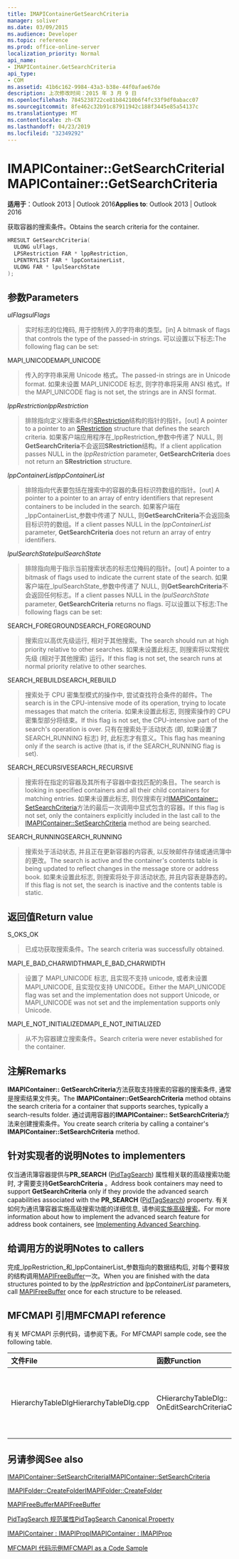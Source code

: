 ```yaml
---
title: IMAPIContainerGetSearchCriteria
manager: soliver
ms.date: 03/09/2015
ms.audience: Developer
ms.topic: reference
ms.prod: office-online-server
localization_priority: Normal
api_name:
- IMAPIContainer.GetSearchCriteria
api_type:
- COM
ms.assetid: 41b6c162-9984-43a3-b38e-44f0afae67de
description: 上次修改时间：2015 年 3 月 9 日
ms.openlocfilehash: 7845238722ce81b84210b6f4fc33f9df0abacc07
ms.sourcegitcommit: 8fe462c32b91c87911942c188f3445e85a54137c
ms.translationtype: MT
ms.contentlocale: zh-CN
ms.lasthandoff: 04/23/2019
ms.locfileid: "32349292"
---
```

# <a name="imapicontainergetsearchcriteria"></a><span data-ttu-id="ebbec-103">IMAPIContainer::GetSearchCriteria</span><span class="sxs-lookup"><span data-stu-id="ebbec-103">IMAPIContainer::GetSearchCriteria</span></span>

  
  
<span data-ttu-id="ebbec-104">**适用于**：Outlook 2013 | Outlook 2016</span><span class="sxs-lookup"><span data-stu-id="ebbec-104">**Applies to**: Outlook 2013 | Outlook 2016</span></span> 
  
<span data-ttu-id="ebbec-105">获取容器的搜索条件。</span><span class="sxs-lookup"><span data-stu-id="ebbec-105">Obtains the search criteria for the container.</span></span>
  
```cpp
HRESULT GetSearchCriteria(
  ULONG ulFlags,
  LPSRestriction FAR * lppRestriction,
  LPENTRYLIST FAR * lppContainerList,
  ULONG FAR * lpulSearchState
);
```

## <a name="parameters"></a><span data-ttu-id="ebbec-106">参数</span><span class="sxs-lookup"><span data-stu-id="ebbec-106">Parameters</span></span>

 <span data-ttu-id="ebbec-107">_ulFlags_</span><span class="sxs-lookup"><span data-stu-id="ebbec-107">_ulFlags_</span></span>
  
> <span data-ttu-id="ebbec-108">实时标志的位掩码, 用于控制传入的字符串的类型。</span><span class="sxs-lookup"><span data-stu-id="ebbec-108">[in] A bitmask of flags that controls the type of the passed-in strings.</span></span> <span data-ttu-id="ebbec-109">可以设置以下标志:</span><span class="sxs-lookup"><span data-stu-id="ebbec-109">The following flag can be set:</span></span>
    
<span data-ttu-id="ebbec-110">MAPI_UNICODE</span><span class="sxs-lookup"><span data-stu-id="ebbec-110">MAPI_UNICODE</span></span> 
  
> <span data-ttu-id="ebbec-111">传入的字符串采用 Unicode 格式。</span><span class="sxs-lookup"><span data-stu-id="ebbec-111">The passed-in strings are in Unicode format.</span></span> <span data-ttu-id="ebbec-112">如果未设置 MAPI_UNICODE 标志, 则字符串将采用 ANSI 格式。</span><span class="sxs-lookup"><span data-stu-id="ebbec-112">If the MAPI_UNICODE flag is not set, the strings are in ANSI format.</span></span>
    
 <span data-ttu-id="ebbec-113">_lppRestriction_</span><span class="sxs-lookup"><span data-stu-id="ebbec-113">_lppRestriction_</span></span>
  
> <span data-ttu-id="ebbec-114">排除指向定义搜索条件的[SRestriction](srestriction.md)结构的指针的指针。</span><span class="sxs-lookup"><span data-stu-id="ebbec-114">[out] A pointer to a pointer to an [SRestriction](srestriction.md) structure that defines the search criteria.</span></span> <span data-ttu-id="ebbec-115">如果客户端应用程序在_lppRestriction_参数中传递了 NULL, 则**GetSearchCriteria**不会返回**SRestriction**结构。</span><span class="sxs-lookup"><span data-stu-id="ebbec-115">If a client application passes NULL in the  _lppRestriction_ parameter, **GetSearchCriteria** does not return an **SRestriction** structure.</span></span> 
    
 <span data-ttu-id="ebbec-116">_lppContainerList_</span><span class="sxs-lookup"><span data-stu-id="ebbec-116">_lppContainerList_</span></span>
  
> <span data-ttu-id="ebbec-117">排除指向代表要包括在搜索中的容器的条目标识符数组的指针。</span><span class="sxs-lookup"><span data-stu-id="ebbec-117">[out] A pointer to a pointer to an array of entry identifiers that represent containers to be included in the search.</span></span> <span data-ttu-id="ebbec-118">如果客户端在_lppContainerList_参数中传递了 NULL, 则**GetSearchCriteria**不会返回条目标识符的数组。</span><span class="sxs-lookup"><span data-stu-id="ebbec-118">If a client passes NULL in the  _lppContainerList_ parameter, **GetSearchCriteria** does not return an array of entry identifiers.</span></span> 
    
 <span data-ttu-id="ebbec-119">_lpulSearchState_</span><span class="sxs-lookup"><span data-stu-id="ebbec-119">_lpulSearchState_</span></span>
  
> <span data-ttu-id="ebbec-120">排除指向用于指示当前搜索状态的标志位掩码的指针。</span><span class="sxs-lookup"><span data-stu-id="ebbec-120">[out] A pointer to a bitmask of flags used to indicate the current state of the search.</span></span> <span data-ttu-id="ebbec-121">如果客户端在_lpulSearchState_参数中传递了 NULL, 则**GetSearchCriteria**不会返回任何标志。</span><span class="sxs-lookup"><span data-stu-id="ebbec-121">If a client passes NULL in the  _lpulSearchState_ parameter, **GetSearchCriteria** returns no flags.</span></span> <span data-ttu-id="ebbec-122">可以设置以下标志:</span><span class="sxs-lookup"><span data-stu-id="ebbec-122">The following flags can be set:</span></span> 
    
<span data-ttu-id="ebbec-123">SEARCH_FOREGROUND</span><span class="sxs-lookup"><span data-stu-id="ebbec-123">SEARCH_FOREGROUND</span></span> 
  
> <span data-ttu-id="ebbec-124">搜索应以高优先级运行, 相对于其他搜索。</span><span class="sxs-lookup"><span data-stu-id="ebbec-124">The search should run at high priority relative to other searches.</span></span> <span data-ttu-id="ebbec-125">如果未设置此标志, 则搜索将以常规优先级 (相对于其他搜索) 运行。</span><span class="sxs-lookup"><span data-stu-id="ebbec-125">If this flag is not set, the search runs at normal priority relative to other searches.</span></span>
    
<span data-ttu-id="ebbec-126">SEARCH_REBUILD</span><span class="sxs-lookup"><span data-stu-id="ebbec-126">SEARCH_REBUILD</span></span> 
  
> <span data-ttu-id="ebbec-127">搜索处于 CPU 密集型模式的操作中, 尝试查找符合条件的邮件。</span><span class="sxs-lookup"><span data-stu-id="ebbec-127">The search is in the CPU-intensive mode of its operation, trying to locate messages that match the criteria.</span></span> <span data-ttu-id="ebbec-128">如果未设置此标志, 则搜索操作的 CPU 密集型部分将结束。</span><span class="sxs-lookup"><span data-stu-id="ebbec-128">If this flag is not set, the CPU-intensive part of the search's operation is over.</span></span> <span data-ttu-id="ebbec-129">只有在搜索处于活动状态 (即, 如果设置了 SEARCH_RUNNING 标志) 时, 此标志才有意义。</span><span class="sxs-lookup"><span data-stu-id="ebbec-129">This flag has meaning only if the search is active (that is, if the SEARCH_RUNNING flag is set).</span></span>
    
<span data-ttu-id="ebbec-130">SEARCH_RECURSIVE</span><span class="sxs-lookup"><span data-stu-id="ebbec-130">SEARCH_RECURSIVE</span></span> 
  
> <span data-ttu-id="ebbec-131">搜索将在指定的容器及其所有子容器中查找匹配的条目。</span><span class="sxs-lookup"><span data-stu-id="ebbec-131">The search is looking in specified containers and all their child containers for matching entries.</span></span> <span data-ttu-id="ebbec-132">如果未设置此标志, 则仅搜索在对[IMAPIContainer:: SetSearchCriteria](imapicontainer-setsearchcriteria.md)方法的最后一次调用中显式包含的容器。</span><span class="sxs-lookup"><span data-stu-id="ebbec-132">If this flag is not set, only the containers explicitly included in the last call to the [IMAPIContainer::SetSearchCriteria](imapicontainer-setsearchcriteria.md) method are being searched.</span></span> 
    
<span data-ttu-id="ebbec-133">SEARCH_RUNNING</span><span class="sxs-lookup"><span data-stu-id="ebbec-133">SEARCH_RUNNING</span></span> 
  
> <span data-ttu-id="ebbec-134">搜索处于活动状态, 并且正在更新容器的内容表, 以反映邮件存储或通讯簿中的更改。</span><span class="sxs-lookup"><span data-stu-id="ebbec-134">The search is active and the container's contents table is being updated to reflect changes in the message store or address book.</span></span> <span data-ttu-id="ebbec-135">如果未设置此标志, 则搜索将处于非活动状态, 并且内容表是静态的。</span><span class="sxs-lookup"><span data-stu-id="ebbec-135">If this flag is not set, the search is inactive and the contents table is static.</span></span>
    
## <a name="return-value"></a><span data-ttu-id="ebbec-136">返回值</span><span class="sxs-lookup"><span data-stu-id="ebbec-136">Return value</span></span>

<span data-ttu-id="ebbec-137">S_OK</span><span class="sxs-lookup"><span data-stu-id="ebbec-137">S_OK</span></span> 
  
> <span data-ttu-id="ebbec-138">已成功获取搜索条件。</span><span class="sxs-lookup"><span data-stu-id="ebbec-138">The search criteria was successfully obtained.</span></span>
    
<span data-ttu-id="ebbec-139">MAPI_E_BAD_CHARWIDTH</span><span class="sxs-lookup"><span data-stu-id="ebbec-139">MAPI_E_BAD_CHARWIDTH</span></span> 
  
> <span data-ttu-id="ebbec-140">设置了 MAPI_UNICODE 标志, 且实现不支持 unicode, 或者未设置 MAPI_UNICODE, 且实现仅支持 UNICODE。</span><span class="sxs-lookup"><span data-stu-id="ebbec-140">Either the MAPI_UNICODE flag was set and the implementation does not support Unicode, or MAPI_UNICODE was not set and the implementation supports only Unicode.</span></span>
    
<span data-ttu-id="ebbec-141">MAPI_E_NOT_INITIALIZED</span><span class="sxs-lookup"><span data-stu-id="ebbec-141">MAPI_E_NOT_INITIALIZED</span></span> 
  
> <span data-ttu-id="ebbec-142">从不为容器建立搜索条件。</span><span class="sxs-lookup"><span data-stu-id="ebbec-142">Search criteria were never established for the container.</span></span>
    
## <a name="remarks"></a><span data-ttu-id="ebbec-143">注解</span><span class="sxs-lookup"><span data-stu-id="ebbec-143">Remarks</span></span>

<span data-ttu-id="ebbec-144">**IMAPIContainer:: GetSearchCriteria**方法获取支持搜索的容器的搜索条件, 通常是搜索结果文件夹。</span><span class="sxs-lookup"><span data-stu-id="ebbec-144">The **IMAPIContainer::GetSearchCriteria** method obtains the search criteria for a container that supports searches, typically a search-results folder.</span></span> <span data-ttu-id="ebbec-145">通过调用容器的**IMAPIContainer:: SetSearchCriteria**方法来创建搜索条件。</span><span class="sxs-lookup"><span data-stu-id="ebbec-145">You create search criteria by calling a container's **IMAPIContainer::SetSearchCriteria** method.</span></span> 
  
## <a name="notes-to-implementers"></a><span data-ttu-id="ebbec-146">针对实现者的说明</span><span class="sxs-lookup"><span data-stu-id="ebbec-146">Notes to implementers</span></span>

<span data-ttu-id="ebbec-147">仅当通讯簿容器提供与**PR_SEARCH** ([PidTagSearch](pidtagsearch-canonical-property.md)) 属性相关联的高级搜索功能时, 才需要支持**GetSearchCriteria** 。</span><span class="sxs-lookup"><span data-stu-id="ebbec-147">Address book containers may need to support **GetSearchCriteria** only if they provide the advanced search capabilities associated with the **PR_SEARCH** ([PidTagSearch](pidtagsearch-canonical-property.md)) property.</span></span> <span data-ttu-id="ebbec-148">有关如何为通讯簿容器实施高级搜索功能的详细信息, 请参阅[实施高级搜索](implementing-advanced-searching.md)。</span><span class="sxs-lookup"><span data-stu-id="ebbec-148">For more information about how to implement the advanced search feature for address book containers, see [Implementing Advanced Searching](implementing-advanced-searching.md).</span></span>
  
## <a name="notes-to-callers"></a><span data-ttu-id="ebbec-149">给调用方的说明</span><span class="sxs-lookup"><span data-stu-id="ebbec-149">Notes to callers</span></span>

<span data-ttu-id="ebbec-150">完成_lppRestriction_和_lppContainerList_参数指向的数据结构后, 对每个要释放的结构调用[MAPIFreeBuffer](mapifreebuffer.md)一次。</span><span class="sxs-lookup"><span data-stu-id="ebbec-150">When you are finished with the data structures pointed to by the  _lppRestriction_ and  _lppContainerList_ parameters, call [MAPIFreeBuffer](mapifreebuffer.md) once for each structure to be released.</span></span> 
  
## <a name="mfcmapi-reference"></a><span data-ttu-id="ebbec-151">MFCMAPI 引用</span><span class="sxs-lookup"><span data-stu-id="ebbec-151">MFCMAPI reference</span></span>

<span data-ttu-id="ebbec-152">有关 MFCMAPI 示例代码，请参阅下表。</span><span class="sxs-lookup"><span data-stu-id="ebbec-152">For MFCMAPI sample code, see the following table.</span></span>
  
|<span data-ttu-id="ebbec-153">**文件**</span><span class="sxs-lookup"><span data-stu-id="ebbec-153">**File**</span></span>|<span data-ttu-id="ebbec-154">**函数**</span><span class="sxs-lookup"><span data-stu-id="ebbec-154">**Function**</span></span>|<span data-ttu-id="ebbec-155">**备注**</span><span class="sxs-lookup"><span data-stu-id="ebbec-155">**Comment**</span></span>|
|:-----|:-----|:-----|
|<span data-ttu-id="ebbec-156">HierarchyTableDlg</span><span class="sxs-lookup"><span data-stu-id="ebbec-156">HierarchyTableDlg.cpp</span></span>  <br/> |<span data-ttu-id="ebbec-157">CHierarchyTableDlg:: OnEditSearchCriteria</span><span class="sxs-lookup"><span data-stu-id="ebbec-157">CHierarchyTableDlg::OnEditSearchCriteria</span></span>  <br/> |<span data-ttu-id="ebbec-158">MFCMAPI 使用**IMAPIContainer:: GetSearchCriteria**方法从要显示的文件夹中获取搜索条件。</span><span class="sxs-lookup"><span data-stu-id="ebbec-158">MFCMAPI uses the **IMAPIContainer::GetSearchCriteria** method to obtain search criteria from a folder to display.</span></span>  <br/> |
   
## <a name="see-also"></a><span data-ttu-id="ebbec-159">另请参阅</span><span class="sxs-lookup"><span data-stu-id="ebbec-159">See also</span></span>



[<span data-ttu-id="ebbec-160">IMAPIContainer::SetSearchCriteria</span><span class="sxs-lookup"><span data-stu-id="ebbec-160">IMAPIContainer::SetSearchCriteria</span></span>](imapicontainer-setsearchcriteria.md)
  
[<span data-ttu-id="ebbec-161">IMAPIFolder::CreateFolder</span><span class="sxs-lookup"><span data-stu-id="ebbec-161">IMAPIFolder::CreateFolder</span></span>](imapifolder-createfolder.md)
  
[<span data-ttu-id="ebbec-162">MAPIFreeBuffer</span><span class="sxs-lookup"><span data-stu-id="ebbec-162">MAPIFreeBuffer</span></span>](mapifreebuffer.md)
  
[<span data-ttu-id="ebbec-163">PidTagSearch 规范属性</span><span class="sxs-lookup"><span data-stu-id="ebbec-163">PidTagSearch Canonical Property</span></span>](pidtagsearch-canonical-property.md)
  
[<span data-ttu-id="ebbec-164">IMAPIContainer : IMAPIProp</span><span class="sxs-lookup"><span data-stu-id="ebbec-164">IMAPIContainer : IMAPIProp</span></span>](imapicontainerimapiprop.md)


[<span data-ttu-id="ebbec-165">MFCMAPI 代码示例</span><span class="sxs-lookup"><span data-stu-id="ebbec-165">MFCMAPI as a Code Sample</span></span>](mfcmapi-as-a-code-sample.md)

